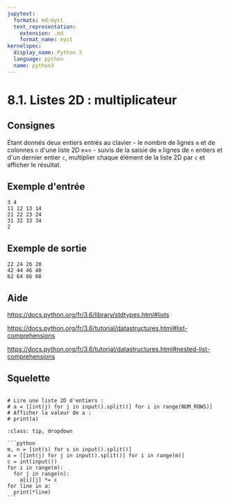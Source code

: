 ```yaml
---
jupytext:
  formats: md:myst
  text_representation:
    extension: .md
    format_name: myst
kernelspec:
  display_name: Python 3
  language: python
  name: python3
---
```


# 8.1. Listes 2D : multiplicateur

## Consignes

Étant donnés deux entiers entrés au clavier - le nombre de lignes `m` et de colonnes `n` d'une liste 2D `m`×`n` - suivis de la saisie  de `m` lignes de `n` entiers et d'un dernier entier `c`, multiplier chaque élément de la liste 2D par `c` et afficher le résultat.

## Exemple d'entrée

```
3 4
11 12 13 14
21 22 23 24
31 32 33 34
2
```

## Exemple de sortie

```
22 24 26 28
42 44 46 48
62 64 66 68
```

## Aide

https://docs.python.org/fr/3.6/library/stdtypes.html#lists

https://docs.python.org/fr/3.6/tutorial/datastructures.html#list-comprehensions

https://docs.python.org/fr/3.6/tutorial/datastructures.html#nested-list-comprehensions

## Squelette

```{code-cell} ipython3

# Lire une liste 2D d'entiers :
# a = [[int(j) for j in input().split()] for i in range(NUM_ROWS)]
# Afficher la valeur de a :
# print(a)

```

````{admonition} Cliquez ici pour voir la solution
:class: tip, dropdown

```python
m, n = [int(s) for s in input().split()]
a = [[int(j) for j in input().split()] for i in range(m)]
c = int(input())
for i in range(m):
  for j in range(n):
    a[i][j] *= c
for line in a:
  print(*line)
```
````
